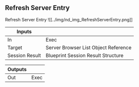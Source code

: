 ## Refresh Server Entry
Refresh Server Entry
![[../img/nd_img_RefreshServerEntry.png]]

|Inputs||
|--|--|
| In | Exec |
| Target | Server Browser List Object Reference |
| Session Result | Blueprint Session Result Structure |

|Outputs||
|--|--|
| Out | Exec |
